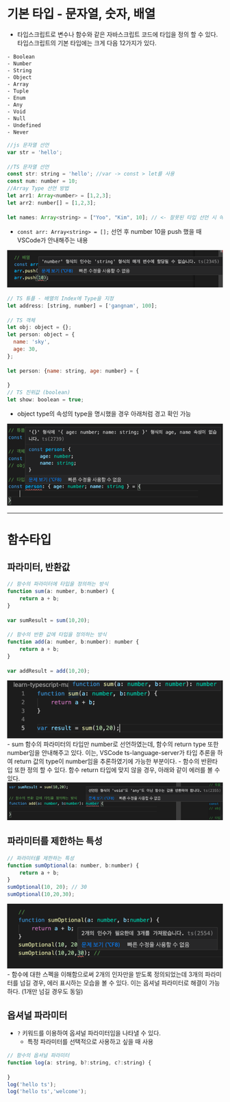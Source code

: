 # 기본 타입 - 문자열, 숫자, 배열
- 타입스크립트로 변수나 함수와 같은 자바스크립트 코드에 타입을 정의 할 수 있다. 타입스크립트의 기본 타입에는 크게 다음 12가지가 있다.
```
- Boolean
- Number
- String
- Object
- Array
- Tuple
- Enum
- Any
- Void
- Null
- Undefined
- Never
```
```javascript
//js 문자열 선언
var str = 'hello';

//TS 문자열 선언
const str: string = 'hello'; //var -> const > let를 사용
const num: number = 10;
//Array Type 선언 방법
let arr1: Array<number> = [1,2,3];
let arr2: number[] = [1,2,3];

let names: Array<string> = ["Yoo", "Kim", 10]; // <- 잘못된 타입 선언 시 에러표시

```
- `const arr: Array<string> = [];` 선언 후 number 10을 push 했을 때 VSCode가 안내해주는 내용
<img src="./images/3.타입스크립트%20기초/1.array_error.png">

```javascript
// TS 튜플 - 배열의 Index에 Type을 지정
let address: [string, number] = ['gangnam', 100];

// TS 객체
let obj: object = {};
let person: object = {
  name: 'sky',
  age: 30,
};

let person: {name: string, age: number} = {

}
// TS 진위값 (boolean)
let show: boolean = true;
```
- object type의 속성의 type을 명시했을 경우 아래처럼 경고 확인 가능
<img src="./images/3.타입스크립트%20기초/2.object_error.png">

* * *

# 함수타입
## 파라미터, 반환값
```javascript
// 함수의 파라미터에 타입을 정의하는 방식
function sum(a: number, b:number) {
    return a + b;
}

var sumResult = sum(10,20);

// 함수의 반환 값에 타입을 정의하는 방식
function add(a: number, b:number): number {
    return a + b;
}

var addResult = add(10,20);
```
<img src="./images/3.타입스크립트%20기초/3.function_return.png">
- sum 함수의 파라미터의 타입만 number로 선언하였는데, 함수의 return type 또한 number임을 안내해주고 있다. 이는, VSCode ts-language-server가 타입 추론을 하여 return 값의 type이 number임을 추론하였기에 가능한 부분이다.
- 함수의 반환타입 또한 정의 할 수 있다. 함수 return 타입에 맞지 않을 경우, 아래와 같이 에러를 볼 수 있다.
<img src="./images/3.타입스크립트%20기초/4.function_return_error.png">

## 파라미터를 제한하는 특성
```javascript
// 파라미터를 제한하는 특성
function sumOptional(a: number, b:number) {
    return a + b;
}
sumOptional(10, 20); // 30
sumOptional(10,20,30); 
```
<img src="./images/3.타입스크립트%20기초/5.function_optional.png">
- 함수에 대한 스펙을 이해함으로써 2개의 인자만을 받도록 정의되었는데 3개의 파라미터를 넘길 경우, 에러 표시하는 모습을 볼 수 있다. 이는 옵셔널 파라미터로 해결이 가능하다.
(1개만 넘길 경우도 동일)

## 옵셔널 파라미터
- `?` 키워드를 이용하여 옵셔널 파라미터임을 나타낼 수 있다.
  - 특정 파라미터를 선택적으로 사용하고 싶을 때 사용
```javascript
// 함수의 옵셔널 파라미터
function log(a: string, b?:string, c?:string) {

}
log('hello ts');
log('hello ts','welcome');
```
